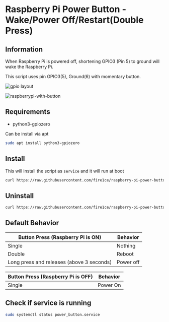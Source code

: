 
# Raspberry Pi Power Button - Wake/Power Off/Restart(Double Press)

## Information

When Raspberry Pi is powered off, shortening GPIO3 (Pin 5) to ground will wake the Raspberry Pi.

This script uses pin GPIO3(5), Ground(6) with momentary button.

![gpio layout](https://github.com/fire1ce/raspberry-pi-power-button/raw/main/gpio_layout.jpg)

![raspberrypi-with-button](https://github.com/fire1ce/raspberry-pi-power-button/raw/main/raspberrypi-with-button.jpg)

## Requirements

* python3-gpiozero

Can be install via apt

```bash
sudo apt install python3-gpiozero
```

## Install

This will install the script as `service` and it will run at boot

```bash
curl https://raw.githubusercontent.com/fire1ce/raspberry-pi-power-button/main/install.sh | bash
```

## Uninstall

```bash
curl https://raw.githubusercontent.com/fire1ce/raspberry-pi-power-button/main/uninstall.sh | bash
```

## Default Behavior

| __Button Press (Raspberry Pi is ON)__     | __Behavior__ |
| ----------------------------------------- | ------------ |
| Single                                    | Nothing      |
| Double                                    | Reboot       |
| Long press and releases (above 3 seconds) | Power off    |

| __Button Press (Raspberry Pi is OFF)__ | __Behavior__ |
| -------------------------------------- | ------------ |
| Single                                 | Power On     |

## Check if service is running

```bash
sudo systemctl status power_button.service
```
